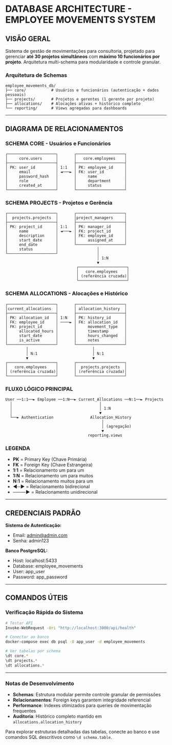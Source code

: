# DATABASE ARCHITECTURE - EMPLOYEE MOVEMENTS SYSTEM

## VISÃO GERAL

Sistema de gestão de movimentações para consultoria, projetado para gerenciar **até 30 projetos simultâneos** com **máximo 10 funcionários por projeto**. Arquitetura multi-schema para modularidade e controle granular.

### Arquitetura de Schemas

```
employee_movements_db/
├── core/           # Usuários e funcionários (autenticação + dados pessoais)
├── projects/       # Projetos e gerentes (1 gerente por projeto)
├── allocations/    # Alocações ativas + histórico completo
└── reporting/      # Views agregadas para dashboards
```

---

## DIAGRAMA DE RELACIONAMENTOS

### SCHEMA CORE - Usuários e Funcionários
```
┌─────────────────────┐       ┌─────────────────────┐
│     core.users      │       │   core.employees    │
├─────────────────────┤       ├─────────────────────┤
│ PK: user_id         │ 1:1   │ PK: employee_id     │
│     email           │ ◄───► │ FK: user_id         │
│     password_hash   │       │     name            │
│     role            │       │     department      │
│     created_at      │       │     status          │
└─────────────────────┘       └─────────────────────┘
```

### SCHEMA PROJECTS - Projetos e Gerência
```
┌─────────────────────┐       ┌─────────────────────┐
│  projects.projects  │       │project_managers     │
├─────────────────────┤       ├─────────────────────┤
│ PK: project_id      │ 1:1   │ PK: manager_id      │
│     name            │ ◄───► │ FK: project_id      │
│     description     │       │ FK: employee_id     │
│     start_date      │       │     assigned_at     │
│     end_date        │       └─────────────────────┘
│     status          │                 │
└─────────────────────┘                 │
                                        │ 1:N
                                        ▼
                               ┌─────────────────────┐
                               │   core.employees    │
                               │ (referência cruzada)│
                               └─────────────────────┘
```

### SCHEMA ALLOCATIONS - Alocações e Histórico
```
┌─────────────────────┐       ┌─────────────────────┐
│current_allocations  │       │ allocation_history  │
├─────────────────────┤       ├─────────────────────┤
│ PK: allocation_id   │ 1:N   │ PK: history_id      │
│ FK: employee_id     │ ────► │ FK: allocation_id   │
│ FK: project_id      │       │     movement_type   │
│     allocated_hours │       │     timestamp       │
│     start_date      │       │     hours_changed   │
│     is_active       │       │     notes           │
└─────────────────────┘       └─────────────────────┘
         │                            │
         │ N:1                        │ N:1
         ▼                            ▼
┌─────────────────────┐       ┌─────────────────────┐
│   core.employees    │       │  projects.projects  │
│ (referência cruzada)│       │ (referência cruzada)│
└─────────────────────┘       └─────────────────────┘
```

### FLUXO LÓGICO PRINCIPAL
```
User ──1:1──► Employee ──1:N──► Current_Allocations ──N:1──► Projects
  │                                      │
  │                                      │ 1:N
  │                                      ▼
  └──► Authentication                Allocation_History
                                          │
                                          │ (agregação)
                                          ▼
                                    reporting.views
```

### LEGENDA
- **PK** = Primary Key (Chave Primária)
- **FK** = Foreign Key (Chave Estrangeira)  
- **1:1** = Relacionamento um para um
- **1:N** = Relacionamento um para muitos
- **N:1** = Relacionamento muitos para um
- **◄─►** = Relacionamento bidirecional
- **────►** = Relacionamento unidirecional

---

## CREDENCIAIS PADRÃO

**Sistema de Autenticação:**
- Email: admin@admin.com  
- Senha: admin123

**Banco PostgreSQL:**
- Host: localhost:5433
- Database: employee_movements
- User: app_user
- Password: app_password

---

## COMANDOS ÚTEIS

### Verificação Rápida do Sistema
```bash
# Testar API
Invoke-WebRequest -Uri "http://localhost:3000/api/health"

# Conectar ao banco
docker-compose exec db psql -U app_user -d employee_movements

# Ver tabelas por schema
\dt core.*
\dt projects.*
\dt allocations.*
```

---

### Notas de Desenvolvimento

- **Schemas**: Estrutura modular permite controle granular de permissões
- **Relacionamentos**: Foreign keys garantem integridade referencial
- **Performance**: Indexes otimizados para queries de movimentação frequentes
- **Auditoria**: Histórico completo mantido em `allocations.allocation_history`

Para explorar estruturas detalhadas das tabelas, conecte ao banco e use comandos SQL descritivos como `\d schema.table`.
